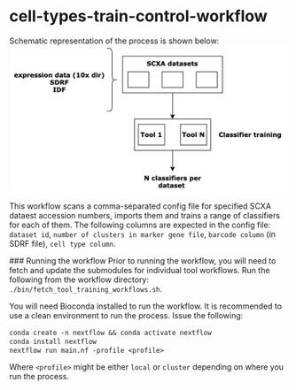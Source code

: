 # cell-types-train-control-workflow
Schematic representation of the process is shown below: 
![](classifier_training.png)

This workflow scans a comma-separated config file for specified SCXA dataest accession numbers, imports them and trains a range of classifiers for each of them. The following columns are expected in the config file: `dataset id`, `number of clusters in marker gene file`, `barcode column` (in SDRF file), `cell type column`. 

### Running the workflow 
Prior to running the workflow, you will need to fetch and update the submodules for individual tool workflows. Run the following from the workflow directory: `./bin/fetch_tool_training_workflows.sh`. 

You will need Bioconda installed to run the workflow. It is recommended to use a clean environment to run the process. Issue the following: 
```
conda create -n nextflow && conda activate nextflow 
conda install nextflow 
nextflow run main.nf -profile <profile>
```
Where `<profile>` might be either `local` or `cluster` depending on where you run the process. 
